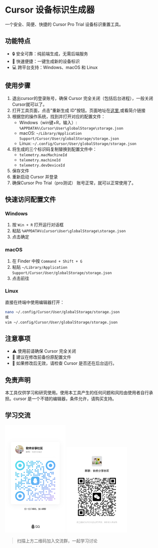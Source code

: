 # Cursor 设备标识生成器

一个安全、简便、快捷的 Cursor Pro Trial 设备标识重置工具。

## 功能特点

- 🔒 安全可靠：纯前端生成，无需后端服务
- 🚀 快速便捷：一键生成新的设备标识
- 💻 跨平台支持：Windows、macOS 和 Linux

## 使用步骤

1. 退出cursor的登录账号，确保 Cursor 完全关闭（包括后台进程），一般关闭Cursor就可以了。
2. 打开工具页面，点击"重新生成 ID"按钮。页面地址在[这里](https://cursor-id.duu.men/),或看简介链接
3. 根据您的操作系统，找到并打开对应的配置文件：
   - Windows（win键+R，输入）: `%APPDATA%\Cursor\User\globalStorage\storage.json`
   - macOS: `~/Library/Application Support/Cursor/User/globalStorage/storage.json`
   - Linux: `~/.config/Cursor/User/globalStorage/storage.json`
4. 将生成的三个标识码复制替换到配置文件中：
   - `telemetry.macMachineId`
   - `telemetry.machineId`
   - `telemetry.devDeviceId`
5. 保存文件
6. 重新启动 Cursor 并登录
7. 确保Cursor Pro Trial（pro测试） 账号正常，就可以正常使用了。

## 快速访问配置文件

### Windows
1. 按 `Win + R` 打开运行对话框
2. 粘贴 `%APPDATA%\Cursor\User\globalStorage\storage.json`
3. 点击确定

### macOS
1. 在 Finder 中按 `Command + Shift + G`
2. 粘贴 `~/Library/Application Support/Cursor/User/globalStorage/storage.json`
3. 点击前往

### Linux
直接在终端中使用编辑器打开：
```bash
nano ~/.config/Cursor/User/globalStorage/storage.json
或
vim ~/.config/Cursor/User/globalStorage/storage.json
```

## 注意事项

- ⚠️ 使用前请确保 Cursor 完全关闭
- 💾 建议在修改前备份原配置文件
- 🔄 如果修改后无效，请检查 Cursor 是否还在后台运行。

## 免责声明

本工具仅供学习和研究使用。使用本工具产生的任何问题和风险由使用者自行承担。cursor 是一个不错的编辑器，条件允许，请购买支持。

## 学习交流

<img src="./assets/qq.jpg" alt="交流群二维码" width="200"/>
<img src="./assets/wechat.jpg" alt="交流群二维码" width="200"/>

> 扫描上方二维码加入交流群，一起学习讨论